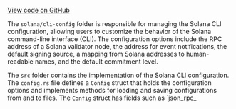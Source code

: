 [View code on GitHub](https://github.com/solana-labs/solana/tree/master/na/cli-config)

The `solana/cli-config` folder is responsible for managing the Solana CLI configuration, allowing users to customize the behavior of the Solana command-line interface (CLI). The configuration options include the RPC address of a Solana validator node, the address for event notifications, the default signing source, a mapping from Solana addresses to human-readable names, and the default commitment level.

The `src` folder contains the implementation of the Solana CLI configuration. The `config.rs` file defines a `Config` struct that holds the configuration options and implements methods for loading and saving configurations from and to files. The `Config` struct has fields such as `json_rpc_